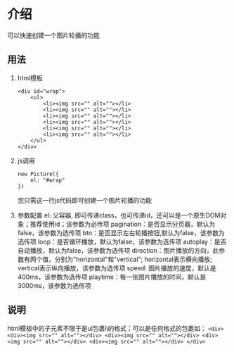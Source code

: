 # 介绍
可以快速创建一个图片轮播的功能

## 用法
1. html模板
	```
    <div id="wrap">
        <ul>
            <li><img src="" alt=""></li>
            <li><img src="" alt=""></li>
            <li><img src="" alt=""></li>
            <li><img src="" alt=""></li>
            <li><img src="" alt=""></li>
            <li><img src="" alt=""></li>
        </ul>
    </div>
    ```

2. js调用
	```
    new Picture({
        el: "#wrap"
    })
    ```
    您只需这一行js代码即可创建一个图片轮播的功能

3. 参数配置
    el: 父容器, 即可传递class，也可传递id，还可以是一个原生DOM对象；推荐使用id；该参数为必传项
    pagination：是否显示分页器，默认为false，该参数为选传项
    btn：是否显示左右轮播按钮,默认为false，该参数为选传项
    loop：是否循环播放，默认为false，该参数为选传项
    autoplay：是否自动播放，默认为false，该参数为选传项
    direction：图片播放的方向，此参数有两个值，分别为"horizontal"和"vertical"; horizontal表示横向播放; vertical表示纵向播放，该参数为选传项
    speed: 图片播放的速度，默认是400ms，该参数为选传项
    playtime：每一张图片播放的时间，默认是3000ms，该参数为选传项

## 说明
html模板中的子元素不限于是ul包裹li的格式；可以是任何格式的包裹如：
	```
    <div>
        <div><img src="" alt=""></div>
        <div><img src="" alt=""></div>
        <div><img src="" alt=""></div>
        <div><img src="" alt=""></div>
    </div>
    ```